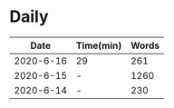 
# Daily

|Date|Time(min)|Words|
|---|---|---|
|2020-6-16|29|261|
|2020-6-15|-|1260|
|2020-6-14|-|230|
